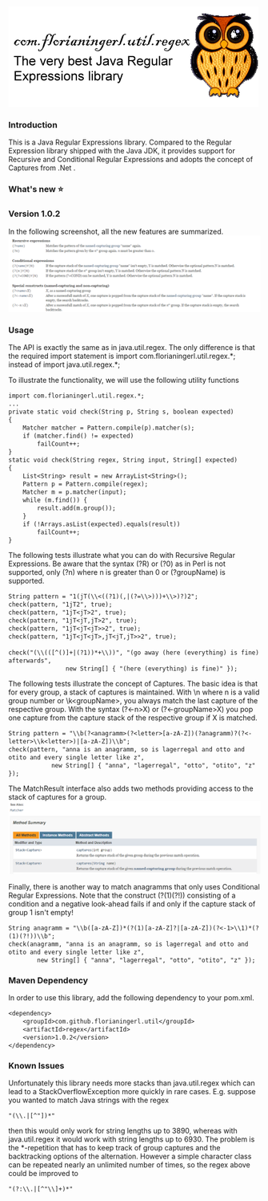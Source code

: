 ![com.github.florianingerl.util.regex](media/logo.png)

### Introduction
This is a Java Regular Expressions library. Compared to the Regular Expression library shipped with the Java JDK, it provides support for Recursive and Conditional Regular Expressions and adopts the concept of Captures from .Net .

### What's new :star:

### Version 1.0.2

In the following screenshot, all the new features are summarized.
![com.github.florianingerl.util.regex.newfeatures](media/newfeatures.png)

### Usage
The API is exactly the same as in java.util.regex. The only difference is that the required import statement is import com.florianingerl.util.regex.\*; instead of import java.util.regex.\*;

To illustrate the functionality, we will use the following utility functions
```
import com.florianingerl.util.regex.*;
...
private static void check(String p, String s, boolean expected) 
{
	Matcher matcher = Pattern.compile(p).matcher(s);
	if (matcher.find() != expected)
		failCount++;
}
static void check(String regex, String input, String[] expected) 
{
	List<String> result = new ArrayList<String>();
	Pattern p = Pattern.compile(regex);
	Matcher m = p.matcher(input);
	while (m.find()) {
		result.add(m.group());
	}
	if (!Arrays.asList(expected).equals(result))
		failCount++;
}
```
The following tests illustrate what you can do with Recursive Regular Expressions. Be aware that the syntax (?R) or (?0) as in Perl is not supported, only (?n) where n is greater than 0 or (?groupName) is supported.
```
String pattern = "1(jT(\\<((?1)(,|(?=\\>)))+\\>)?)2";
check(pattern, "1jT2", true);
check(pattern, "1jT<jT>2", true);
check(pattern, "1jT<jT,jT>2", true);
check(pattern, "1jT<jT<jT>>2", true);
check(pattern, "1jT<jT<jT>,jT<jT,jT>>2", true);

check("(\\(([^()]+|(?1))*+\\))", "(go away (here (everything) is fine) afterwards",
				new String[] { "(here (everything) is fine)" });
```
The following tests illustrate the concept of Captures. The basic idea is that for every group, a stack of captures is maintained. With \n where n is a valid group number or \k\<groupName\>, you always match the last capture of the respective group. With the syntax (?<-n>X) or (?<-groupName>X) you pop one capture from the capture stack of the respective group if X is matched. 

```
String pattern = "\\b(?<anagramm>(?<letter>[a-zA-Z])(?anagramm)?(?<-letter>\\k<letter>)|[a-zA-Z])\\b";
check(pattern, "anna is an anagramm, so is lagerregal and otto and otito and every single letter like z",
			new String[] { "anna", "lagerregal", "otto", "otito", "z" });
```
The MatchResult interface also adds two methods providing access to the stack of captures for a group.
![com.florianingerl.util.regex.captures](media/captures.png)


Finally, there is another way to match anagramms that only uses Conditional Regular Expressions. Note that the construct (?(1)(?!)) consisting of a condition and a negative look-ahead fails if and only if the capture stack of group 1 isn't empty!
```
String anagramm = "\\b([a-zA-Z])*(?(1)[a-zA-Z]?|[a-zA-Z])(?<-1>\\1)*(?(1)(?!))\\b";
check(anagramm, "anna is an anagramm, so is lagerregal and otto and otito and every single letter like z",
		new String[] { "anna", "lagerregal", "otto", "otito", "z" });
```


### Maven Dependency
In order to use this library, add the following dependency to your pom.xml.
```
<dependency>
	<groupId>com.github.florianingerl.util</groupId>
	<artifactId>regex</artifactId>
	<version>1.0.2</version>
</dependency>
```

### Known Issues
Unfortunately this library needs more stacks than java.util.regex which can lead to a StackOverflowException more quickly in rare cases.
E.g. suppose you wanted to match Java strings with the regex 
```
"(\\.|[^"])*"
```
then this would only work for string lengths up to 3890, whereas with java.util.regex it would work with string lengths up to 6930. The problem is the
*-repetition that has to keep track of group captures and the backtracking options of the alternation. However a simple character class can be repeated nearly an unlimited number of times,
so the regex above could be improved to
```
"(?:\\.|[^"\\]+)*"
```
